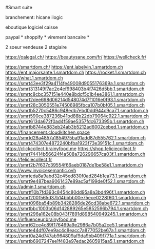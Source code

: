 #Smart suite

branchement:
  hicane ilogic

eboutique logiciel caisse

paypal *
shoppify *
virement bancaire *

2 soeur
vendeuse
2 stagiaire

https://oalegal.ch/
https://beautysane.com/fr/
https://wellcheck.fr/

https://smartdom.ch/
https://ent.labelvin.1.smartdom.ch
https://ent.majorsante.1.smartdom.ch
https://rocket.1.smartdom.ch
https://what.1.smartdom.ch
https://smrt43ee3f29a4114fe49008d9055176369a.1.smartdom.ch
https://smrt313149f7ac2e4ef998403b4f7426d5bb.1.smartdom.ch
https://smrtc8cbc357151e440e8bdcf5c1b4ee3861.1.smartdom.ch
https://smrt2dee698d06214d548074d7f1016e0f93.1.smartdom.ch
https://smrt28c3050551e74506985fbca107b0bf05.1.smartdom.ch
https://smrtb5270c5486c948edb7ebd0dd944c9ca7.1.smartdom.ch
https://smrt590ce387236b41bd88b22db79064c922.1.smartdom.ch
https://smrt613da672f0ad4f59ae5357fdc673395b.1.smartdom.ch
https://smrtb8744e883eb24ab3b5212ad6002cebed.1.smartdom.ch
https://financement.cloudkitchen.space
https://smrtd28a4857a1854975ba91add87d555762.1.smartdom.ch
https://smrt474307e4872240bfba1923f73e39151c.1.smartdom.ch
https://clickcollect.brainyfood.me
https://shop.feliciecollect.fr
https://smrt74414b56624f4a508a726296657ca03f.1.smartdom.ch
https://feliciecollect.fr
https://smrt2b7f637c39554f66aeb0187de1be58e1.1.smartdom.ch
https://www.invoicesemantic.ovh
https://smrteda8a9abd32c45ed830f0ad284b1ea73.1.smartdom.ch
https://smrt9e487bea9061437e89ac5af199de0f52.1.smartdom.ch
https://admin.1.smartdom.ch
https://smrtf10b7fd393c8454c80dd95a8a3bd496f.1.smartdom.ch
https://smrt200f565d37b14bbbb00e75ece0228f60.1.smartdom.ch
https://smrt096ba54b89b3428286de26cd38abe672.1.smartdom.ch
https://smrtbbc1003b06d142889265e5852596b794.1.smartdom.ch
https://smrt296a162e08b043f7891d898540949245.1.smartdom.ch
https://influenceur.brainyfood.me
https://smrt62ce4c89f176469a9e2986a7b05a2ce5.1.smartdom.ch
https://smrte44df07ee9ac4c8eacc7a877052be67a.1.smartdom.ch
https://smrt0a24d747ab964809af9da9bb409f771a.1.smartdom.ch
https://smrtb6907247ee1f483e97edac2605915aa5.1.smartdom.ch
